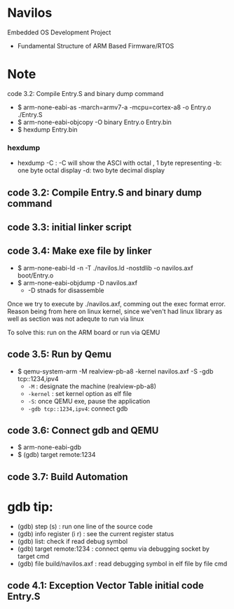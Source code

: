 # Navilos
Embedded OS Development Project 
- Fundamental Structure of ARM Based Firmware/RTOS


# Note
code 3.2: Compile Entry.S and binary dump command
- $ arm-none-eabi-as -march=armv7-a -mcpu=cortex-a8 -o Entry.o ./Entry.S
- $ arm-none-eabi-objcopy -O binary Entry.o Entry.bin
- $ hexdump Entry.bin

### hexdump
- hexdump -C : -C will show the ASCI with octal , 1 byte representing
-b: one byte octal display
-d: two byte decimal display


## code 3.2: Compile Entry.S and binary dump command

## code 3.3: initial linker script

## code 3.4: Make exe file by linker
- $ arm-none-eabi-ld -n -T ./navilos.ld -nostdlib -o navilos.axf boot/Entry.o
- $ arm-none-eabi-objdump -D navilos.axf
  - -D stnads for disassemble


Once we try to execute by ./navilos.axf, comming out the exec format error. Reason being from here on linux kernel, since we'ven't had linux library as well as section was not adequte to run via linux

To solve this: run on the ARM board or run via QEMU
## code 3.5: Run by Qemu
- $ qemu-system-arm -M realview-pb-a8 -kernel navilos.axf -S -gdb tcp::1234,ipv4
  - `-M` : designate the machine (realview-pb-a8)
  - `-kernel` : set kernel option as elf file
  - `-S`: once QEMU exe, pause the application
  - `-gdb tcp::1234,ipv4`: connect gdb 


## code 3.6: Connect gdb and QEMU
- $ arm-none-eabi-gdb
- $ (gdb) target remote:1234

## code 3.7: Build Automation


# gdb tip:
- (gdb) step (s) : run one line of the source code
- (gdb) info register (i r) :  see the current register status
- (gdb) list: check if read debug symbol
- (gdb) target remote:1234 : connect qemu via debugging socket by target cmd
- (gdb) file build/navilos.axf : read debugging symbol in elf file by file cmd


## code 4.1: Exception Vector Table initial code Entry.S

